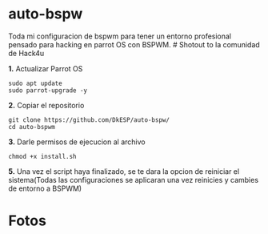 # auto-bspw
Toda mi configuracion de bspwm para tener un entorno profesional pensado para hacking en parrot OS con BSPWM. # Shotout to la comunidad de Hack4u

**1.** Actualizar Parrot OS
```
sudo apt update
sudo parrot-upgrade -y
```
**2.** Copiar el repositorio
```
git clone https://github.com/DkESP/auto-bspw/
cd auto-bspwm
```
**3.** Darle permisos de ejecucion al archivo
```
chmod +x install.sh
```
**5.** Una vez el script haya finalizado, se te dara la opcion de reiniciar el sistema(Todas las configuraciones se aplicaran una vez reinicies y cambies de entorno a BSPWM)

# Fotos
